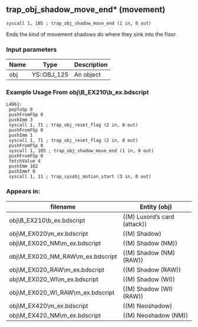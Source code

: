 ## trap_obj_shadow_move_end* (movement)

`syscall 1, 105 ; trap_obj_shadow_move_end (1 in, 0 out)`

Ends the kind of movement shadows do where they sink into the floor

### Input parameters
| Name | Type | Description
|------|------|------------
| obj   | YS::OBJ_125   | An object


### Example Usage From obj\B_EX210\b_ex.bdscript
```plaintext
L4961:
 popToSp 0
 pushFromFSp 0
 pushImm 3
 syscall 1, 71 ; trap_obj_reset_flag (2 in, 0 out)
 pushFromFSp 0
 pushImm 1
 syscall 1, 71 ; trap_obj_reset_flag (2 in, 0 out)
 pushFromFSp 0
 syscall 1, 105 ; trap_obj_shadow_move_end (1 in, 0 out)
 pushFromFSp 0
 fetchValue 4
 pushImm 162
 pushImmf 0
 syscall 1, 11 ; trap_sysobj_motion_start (3 in, 0 out)
```


### Appears in:
| filename | Entity (obj)
|----------|-------------
| obj\B_EX210\b_ex.bdscript       | ((M) Luxord’s card (attack))          
| obj\M_EX020\m_ex.bdscript       | ((M) Shadow)          
| obj\M_EX020_NM\m_ex.bdscript       | ((M) Shadow (NM))          
| obj\M_EX020_NM_RAW\m_ex.bdscript       | ((M) Shadow (NM) (RAW))          
| obj\M_EX020_RAW\m_ex.bdscript       | ((M) Shadow (RAW))          
| obj\M_EX020_WI\m_ex.bdscript       | ((M) Shadow (WI))          
| obj\M_EX020_WI_RAW\m_ex.bdscript       | ((M) Shadow (WI) (RAW))          
| obj\M_EX420\m_ex.bdscript       | ((M) Neoshadow)          
| obj\M_EX420_NM\m_ex.bdscript       | ((M) Neoshadow (NM))          




